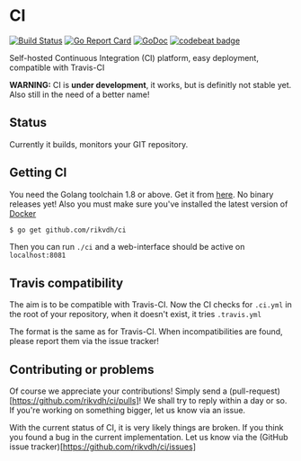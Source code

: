 CI
==

[![Build Status](https://travis-ci.org/rikvdh/ci.svg?branch=master)](https://travis-ci.org/rikvdh/ci)
[![Go Report Card](https://goreportcard.com/badge/github.com/rikvdh/ci)](https://goreportcard.com/report/github.com/rikvdh/ci)
[![GoDoc](https://godoc.org/github.com/rikvdh/ci?status.svg)](https://godoc.org/github.com/rikvdh/ci)
[![codebeat badge](https://codebeat.co/badges/e1d86b8b-eaa3-45f5-8ee9-02d6cb31352b)](https://codebeat.co/projects/github-com-rikvdh-ci)

Self-hosted Continuous Integration (CI) platform, easy deployment,
compatible with Travis-CI

**WARNING:** CI is **under development**, it works, but is definitly not stable yet. Also still in the need of a better name!

## Status

Currently it builds, monitors your GIT repository.

## Getting CI

You need the Golang toolchain 1.8 or above. Get it from [here](https://golang.org/dl/). No binary releases yet!
Also you must make sure you've installed the latest version of [Docker](https://www.docker.com/products/overview#install_the_platform)

```bash
$ go get github.com/rikvdh/ci
```

Then you can run `./ci` and a web-interface should be active on `localhost:8081`

## Travis compatibility

The aim is to be compatible with Travis-CI. Now the CI checks for `.ci.yml` in the root of your repository,
when it doesn't exist, it tries `.travis.yml`

The format is the same as for Travis-CI. When incompatibilities are found, please report them via the issue tracker!

## Contributing or problems

Of course we appreciate your contributions! Simply send a (pull-request)[https://github.com/rikvdh/ci/pulls]!
We shall try to reply within a day or so. If you're working on something bigger, let us know via an issue.

With the current status of CI, it is very likely things are broken. If you think you found a bug in the current implementation.
Let us know via the (GitHub issue tracker)[https://github.com/rikvdh/ci/issues]
